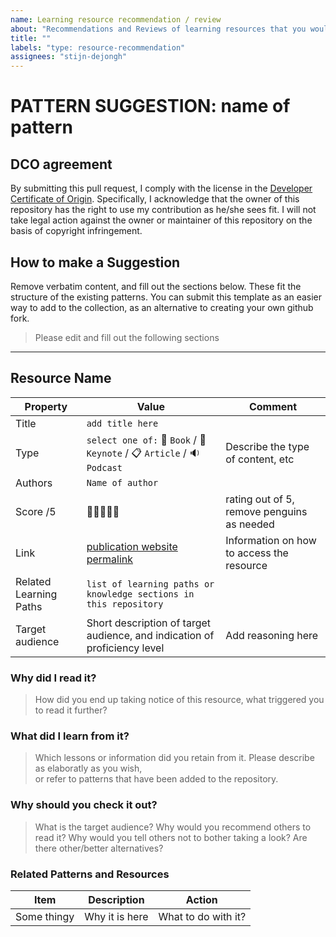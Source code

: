 ```yaml
---
name: Learning resource recommendation / review
about: "Recommendations and Reviews of learning resources that you would like to share with other learners."
title: ""
labels: "type: resource-recommendation"
assignees: "stijn-dejongh"
---
```


# PATTERN SUGGESTION: name of pattern

## DCO agreement

By submitting this pull request, I comply with the license in the [Developer Certificate of Origin](../../DCO.md).
Specifically, I acknowledge that the owner of this repository has the right to use my contribution as he/she sees fit.
I will not take legal action against the owner or maintainer of this repository on the basis of copyright infringement.

## How to make a Suggestion

Remove verbatim content, and fill out the sections below.
These fit the structure of the existing patterns.
You can submit this template as an easier way to add to the collection, as an alternative
to creating your own github fork.

> Please edit and fill out the following sections

---

## Resource Name

| Property               | Value                                                                                                   | Comment                                    |
|------------------------|---------------------------------------------------------------------------------------------------------|--------------------------------------------|
| Title                  | `add title here`                                                                                        |                                            |
| Type                   | `select one of:` :book: `Book` / :speech_balloon: `Keynote` / :clipboard: `Article` / :sound: `Podcast` | Describe the type of content, etc          |
| Authors                | `Name of author`                                                                                        |                                            |
| Score /5               | :penguin::penguin::penguin::penguin::penguin:                                                           | rating out of 5, remove penguins as needed |
| Link                   | [publication website permalink](www.somesite.dev)                                                       | Information on how to access the resource  |
| Related Learning Paths | `list of learning paths or knowledge sections in this repository`                                       |                                            |
| Target audience        | Short description of target audience, and indication of proficiency level                               | Add reasoning here                         |

### Why did I read it?

> How did you end up taking notice of this resource, what triggered you to read it further?

### What did I learn from it?

> Which lessons or information did you retain from it. Please describe as elaboratly as you wish,  
> or refer to patterns that have been added to the repository.

### Why should you check it out?

> What is the target audience?
> Why would you recommend others to read it?
> Why would you tell others not to bother taking a look?
> Are there other/better alternatives?

### Related Patterns and Resources

| Item        | Description    | Action              |
|-------------|----------------|---------------------|
| Some thingy | Why it is here | What to do with it? |
